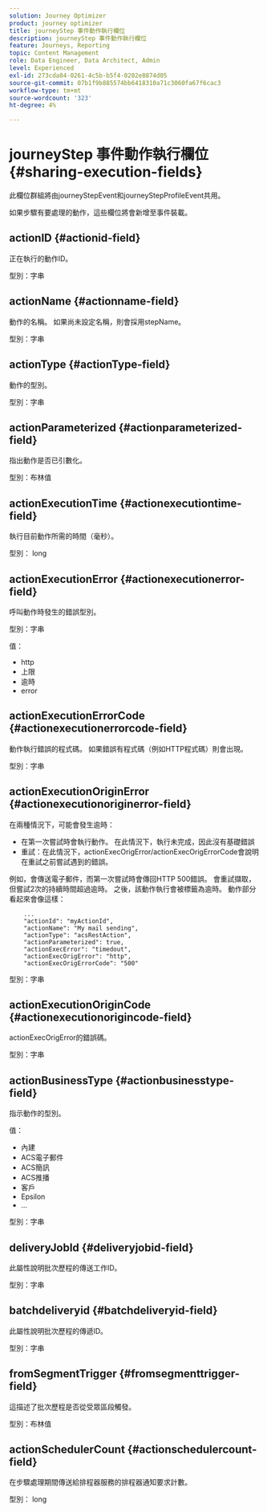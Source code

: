 ```yaml
---
solution: Journey Optimizer
product: journey optimizer
title: journeyStep 事件動作執行欄位
description: journeyStep 事件動作執行欄位
feature: Journeys, Reporting
topic: Content Management
role: Data Engineer, Data Architect, Admin
level: Experienced
exl-id: 273cda84-0261-4c5b-b5f4-0202e8874d05
source-git-commit: 07b1f9b885574bb6418310a71c3060fa67f6cac3
workflow-type: tm+mt
source-wordcount: '323'
ht-degree: 4%

---
```


# journeyStep 事件動作執行欄位 {#sharing-execution-fields}

此欄位群組將由journeyStepEvent和journeyStepProfileEvent共用。

如果步驟有要處理的動作，這些欄位將會新增至事件裝載。

## actionID {#actionid-field}

正在執行的動作ID。

型別：字串

## actionName {#actionname-field}

動作的名稱。 如果尚未設定名稱，則會採用stepName。

型別：字串

## actionType {#actionType-field}

動作的型別。

型別：字串

## actionParameterized {#actionparameterized-field}

指出動作是否已引數化。

型別：布林值

## actionExecutionTime {#actionexecutiontime-field}

執行目前動作所需的時間（毫秒）。

型別： long

## actionExecutionError {#actionexecutionerror-field}

呼叫動作時發生的錯誤型別。

型別：字串

值：
* http
* 上限
* 逾時
* error

## actionExecutionErrorCode {#actionexecutionerrorcode-field}

動作執行錯誤的程式碼。 如果錯誤有程式碼（例如HTTP程式碼）則會出現。

型別：字串

## actionExecutionOriginError {#actionexecutionoriginerror-field}

在兩種情況下，可能會發生逾時：

* 在第一次嘗試時會執行動作。 在此情況下，執行未完成，因此沒有基礎錯誤
* 重試：在此情況下，actionExecOrigError/actionExecOrigErrorCode會說明在重試之前嘗試遇到的錯誤。

例如，會傳送電子郵件，而第一次嘗試時會傳回HTTP 500錯誤。 會重試擷取，但嘗試2次的持續時間超過逾時。 之後，該動作執行會被標籤為逾時。 動作部分看起來會像這樣：

```
    ...
    "actionId": "myActionId",
    "actionName": "My mail sending",
    "actionType": "acsRestAction",
    "actionParameterized": true,
    "actionExecError": "timedout",
    "actionExecOrigError": "http",
    "actionExecOrigErrorCode": "500"
```

型別：字串

## actionExecutionOriginCode {#actionexecutionorigincode-field}

actionExecOrigError的錯誤碼。

型別：字串

## actionBusinessType {#actionbusinesstype-field}

指示動作的型別。

值：

* 內建
* ACS電子郵件
* ACS簡訊
* ACS推播
* 客戶
* Epsilon
* ...

型別：字串

## deliveryJobId {#deliveryjobid-field}

此屬性說明批次歷程的傳送工作ID。

型別：字串

## batchdeliveryid {#batchdeliveryid-field}

此屬性說明批次歷程的傳遞ID。

型別：字串

## fromSegmentTrigger {#fromsegmenttrigger-field}

這描述了批次歷程是否從受眾區段觸發。

型別：布林值

## actionSchedulerCount {#actionschedulercount-field}

在步驟處理期間傳送給排程器服務的排程器通知要求計數。

型別： long
